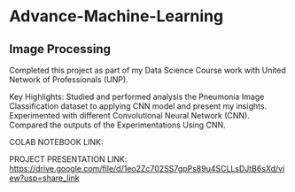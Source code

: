 # Advance-Machine-Learning
## Image Processing
Completed this project as part of my Data Science Course work with United Network of Professionals (UNP).

Key Highlights:
Studied and performed analysis the Pneumonia Image Classification dataset to applying CNN model and present my insights.
Experimented with different Convolutional Neural Network (CNN).
Compared the outputs of the Experimentations Using CNN.

COLAB NOTEBOOK LINK: 

PROJECT PRESENTATION LINK: https://drive.google.com/file/d/1eo2Zc702SS7gpPs89u4SCLLsDJtB6sXd/view?usp=share_link
